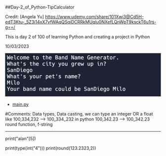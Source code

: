 ##Day-2_of_Python-TipCalculator

Credit: [Angela Yu] https://www.udemy.com/share/101Xwi3@Cd5H-edT3Ktu-_5Z3i14xX7vfWAqQSqiDCRRkMUqlu0NXefLQnWpT9ksckT6u1rs-g==/

This is day 2 of 100 of learning Python and creating a project in Python

10/03/2023

![](https://github.com/AlanShami/Python-Day-1-BrandGenerator/blob/main/project_pic.png)

- [main.py](https://github.com/AlanShami/Python-Day-1-BrandGenerator/blob/main/main.py)


#Comments:
Data types, Data casting, 
we can type an integer OR a float like 100,334,232 --> 100_334_232 in python 100,342.23 --> 100_342.23
round function, f-string

----------------------------------

print("alan"[5])

print(type(int("4")))
print(round(123.2323,2))

